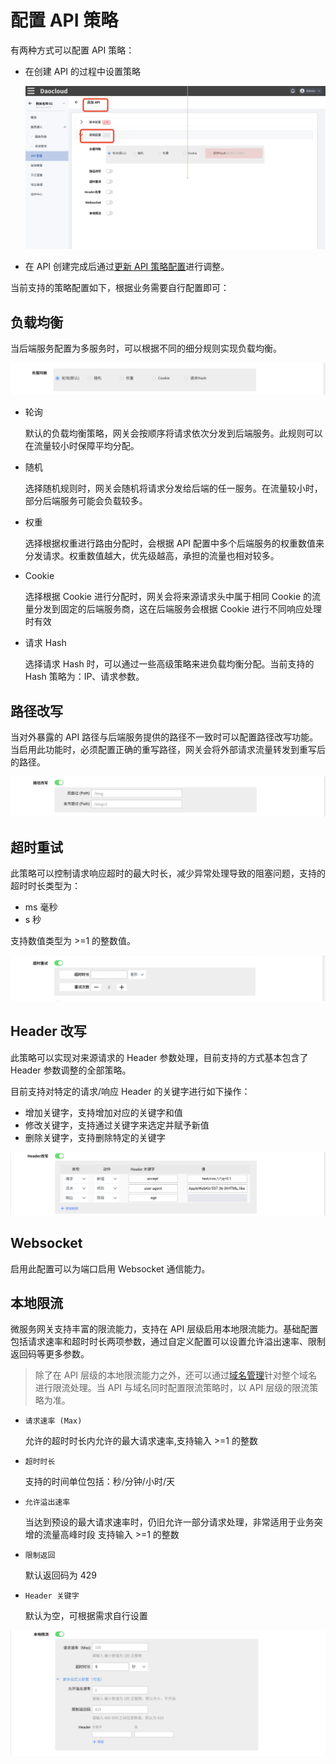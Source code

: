 # 配置 API 策略

有两种方式可以配置 API 策略：

- 在创建 API 的过程中设置策略

  ![创建中配置策略](imgs/api-policy/config-during-create.png)

- 在 API 创建完成后通过[更新 API 策略配置](manage-api.md#更新-api)进行调整。

当前支持的策略配置如下，根据业务需要自行配置即可：

## 负载均衡

当后端服务配置为多服务时，可以根据不同的细分规则实现负载均衡。

![负载均衡](imgs/api-policy/load-balancer.png)

- 轮询
  
  默认的负载均衡策略，网关会按顺序将请求依次分发到后端服务。此规则可以在流量较小时保障平均分配。

- 随机
  
  选择随机规则时，网关会随机将请求分发给后端的任一服务。在流量较小时，部分后端服务可能会负载较多。

- 权重
  
  选择根据权重进行路由分配时，会根据 API 配置中多个后端服务的权重数值来分发请求。权重数值越大，优先级越高，承担的流量也相对较多。

- Cookie
  
  选择根据 Cookie 进行分配时，网关会将来源请求头中属于相同 Cookie 的流量分发到固定的后端服务商，这在后端服务会根据 Cookie 进行不同响应处理时有效

- 请求 Hash
  
  选择请求 Hash 时，可以通过一些高级策略来进负载均衡分配。当前支持的 Hash 策略为：IP、请求参数。

## 路径改写

当对外暴露的 API 路径与后端服务提供的路径不一致时可以配置路径改写功能。当启用此功能时，必须配置正确的重写路径，网关会将外部请求流量转发到重写后的路径。

![路径该写](imgs/api-policy/path-rewrite.png)

## 超时重试

此策略可以控制请求响应超时的最大时长，减少异常处理导致的阻塞问题，支持的超时时长类型为：

- ms 毫秒
- s 秒

支持数值类型为 >=1 的整数值。

![超时重试](imgs/api-policy/timeout-retry.png)

## Header 改写

此策略可以实现对来源请求的 Header 参数处理，目前支持的方式基本包含了 Header 参数调整的全部策略。

目前支持对特定的请求/响应 Header 的关键字进行如下操作：
  
- 增加关键字，支持增加对应的关键字和值
- 修改关键字，支持通过关键字来选定并赋予新值
- 删除关键字，支持删除特定的关键字

![header 改写](imgs/api-policy/header-rewrite.png)

## Websocket

启用此配置可以为端口启用 Websocket 通信能力。

## 本地限流

微服务网关支持丰富的限流能力，支持在 API 层级启用本地限流能力。基础配置包括请求速率和超时时长两项参数，通过自定义配置可以设置允许溢出速率、限制返回码等更多参数。

>除了在 API 层级的本地限流能力之外，还可以通过[域名管理](../domain.md)针对整个域名进行限流处理。当 API 与域名同时配置限流策略时，以 API 层级的限流策略为准。

- `请求速率 (Max)`

  允许的超时时长内允许的最大请求速率,支持输入 >=1 的整数
  
- `超时时长`

  支持的时间单位包括：秒/分钟/小时/天

- `允许溢出速率`
  
  当达到预设的最大请求速率时，仍旧允许一部分请求处理，非常适用于业务突增的流量高峰时段
  支持输入 >=1 的整数

- `限制返回`
  
  默认返回码为 429

- `Header 关键字`

  默认为空，可根据需求自行设置

![本地限流](imgs/api-policy/rate-limit.png)
